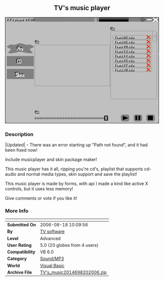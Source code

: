 ﻿<div align="center">

## TV's music player

<img src="PIC2006818435497707.jpg">
</div>

### Description

|Updated| - There was an error starting up "Path not found", and it had been fixed now!

Include musicplayer and skin package maker!

This music player has it all, ripping you're cd's, playlist that supports cd-audio and normal media types, skin support and save the playlist!

This music player is made by forms, with api I made a kind like active X controls, but it uses less memory!

Give comments or vote if you like it!
 
### More Info
 


<span>             |<span>
---                |---
**Submitted On**   |2006-08-18 10:09:56
**By**             |[TV software](https://github.com/Planet-Source-Code/PSCIndex/blob/master/ByAuthor/tv-software.md)
**Level**          |Advanced
**User Rating**    |5.0 (20 globes from 4 users)
**Compatibility**  |VB 6\.0
**Category**       |[Sound/MP3](https://github.com/Planet-Source-Code/PSCIndex/blob/master/ByCategory/sound-mp3__1-45.md)
**World**          |[Visual Basic](https://github.com/Planet-Source-Code/PSCIndex/blob/master/ByWorld/visual-basic.md)
**Archive File**   |[TV's\_music2014698202006\.zip](https://github.com/Planet-Source-Code/tv-software-tv-s-music-player__1-66304/archive/master.zip)








